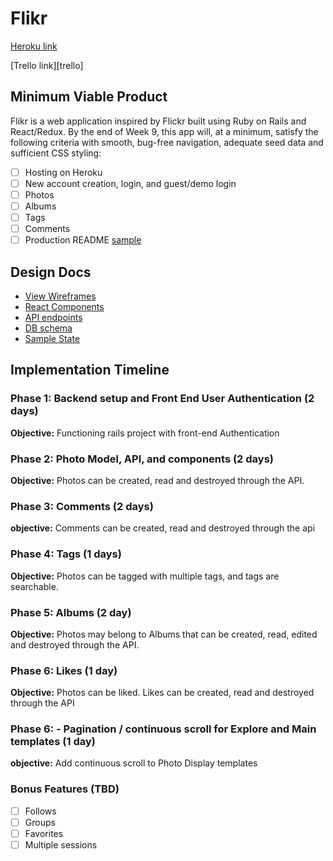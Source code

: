 # Flikr

[Heroku link][heroku]

[Trello link][trello]

[heroku]: https://flikr.herokuapp.com/#/

## Minimum Viable Product

Flikr is a web application inspired by Flickr built using Ruby on Rails
and React/Redux.  By the end of Week 9, this app will, at a minimum, satisfy the
following criteria with smooth, bug-free navigation, adequate seed data and
sufficient CSS styling:

- [ ] Hosting on Heroku
- [ ] New account creation, login, and guest/demo login
- [ ] Photos
- [ ] Albums
- [ ] Tags
- [ ] Comments
- [ ] Production README [sample](../production_readme.md)

## Design Docs
* [View Wireframes][wireframes]
* [React Components][components]
* [API endpoints][api-endpoints]
* [DB schema][schema]
* [Sample State][sample-state]

[wireframes]: ./wireframes
[components]: ./component-hierarchy.md
[sample-state]: ./sample-state.md
[api-endpoints]: ./api-endpoints.md
[schema]: ./schema.md

## Implementation Timeline

### Phase 1: Backend setup and Front End User Authentication (2 days)

**Objective:** Functioning rails project with front-end Authentication

### Phase 2: Photo Model, API, and components (2 days)

**Objective:** Photos can be created, read and destroyed through
the API.

### Phase 3: Comments (2 days)

**objective:** Comments can be created, read and destroyed through the api

### Phase 4: Tags (1 days)

**Objective:** Photos can be tagged with multiple tags, and tags are searchable.

### Phase 5: Albums (2 day)

**Objective:** Photos may belong to Albums that can be created, read, edited and destroyed through the API.

### Phase 6: Likes (1 day)

**Objective:** Photos can be liked. Likes can be created, read and destroyed through the API

### Phase 6: - Pagination / continuous scroll for Explore and Main templates (1 day)

**objective:** Add continuous scroll to Photo Display templates

### Bonus Features (TBD)
- [ ] Follows
- [ ] Groups
- [ ] Favorites
- [ ] Multiple sessions
